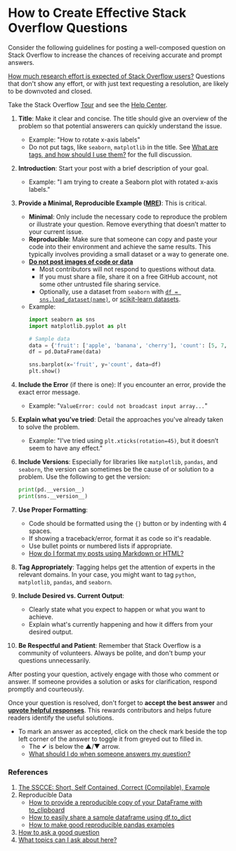 # How to Create Effective Stack Overflow Questions

Consider the following guidelines for posting a well-composed question on Stack Overflow to increase the chances of receiving accurate and prompt answers.

[How much research effort is expected of Stack Overflow users?][1] Questions that don't show any effort, or with just text requesting a resolution, are likely to be downvoted and closed.

Take the Stack Overflow [Tour][2] and see the [Help Center][3].

1. **Title**: Make it clear and concise. The title should give an overview of the problem so that potential answerers can quickly understand the issue.

    * Example: "How to rotate x-axis labels"
	
	- Do not put tags, like `seaborn`, `matplotlib` in the title. See [What are tags, and how should I use them?][4] for the full discussion.

2. **Introduction**: Start your post with a brief description of your goal.

    * Example: "I am trying to create a Seaborn plot with rotated x-axis labels."

3. **Provide a Minimal, Reproducible Example ([MRE][5])**: This is critical.
    - **Minimal**: Only include the necessary code to reproduce the problem or illustrate your question. Remove everything that doesn’t matter to your current issue.
    - **Reproducible**: Make sure that someone can copy and paste your code into their environment and achieve the same results. This typically involves providing a small dataset or a way to generate one.
    - [**Do not post images of code or data**][6]
	  - Most contributors will not respond to questions without data.
	  - If you must share a file, share it on a free GitHub account, not some other untrusted file sharing service.
	  - Optionally, use a dataset from `seaborn` with [`df = sns.load_dataset(name)`][7], or [scikit-learn datasets][8].
	
    * Example:
        ```python
        import seaborn as sns
        import matplotlib.pyplot as plt

        # Sample data
        data = {'fruit': ['apple', 'banana', 'cherry'], 'count': [5, 7, 3]}
        df = pd.DataFrame(data)

        sns.barplot(x='fruit', y='count', data=df)
        plt.show()
        ```

4. **Include the Error** (if there is one): If you encounter an error, provide the exact error message. 

    * Example: "`ValueError: could not broadcast input array...`"

5. **Explain what you’ve tried**: Detail the approaches you've already taken to solve the problem.

    * Example: "I've tried using `plt.xticks(rotation=45)`, but it doesn’t seem to have any effect."

6. **Include Versions**: Especially for libraries like `matplotlib`, `pandas`, and `seaborn`, the version can sometimes be the cause of or solution to a problem. Use the following to get the version:

    ```python
    print(pd.__version__)
    print(sns.__version__)
    ```

7. **Use Proper Formatting**:
    - Code should be formatted using the `{}` button or by indenting with 4 spaces.
    - If showing a traceback/error, format it as code so it's readable.
    - Use bullet points or numbered lists if appropriate.
    - [How do I format my posts using Markdown or HTML?][9]

8. **Tag Appropriately**: Tagging helps get the attention of experts in the relevant domains. In your case, you might want to tag `python`, `matplotlib`, `pandas`, and `seaborn`.

9. **Include Desired vs. Current Output**:
    - Clearly state what you expect to happen or what you want to achieve.
    - Explain what's currently happening and how it differs from your desired output.

10. **Be Respectful and Patient**: Remember that Stack Overflow is a community of volunteers. Always be polite, and don't bump your questions unnecessarily.

After posting your question, actively engage with those who comment or answer. If someone provides a solution or asks for clarification, respond promptly and courteously.

Once your question is resolved, don't forget to **accept the best answer** and [**upvote helpful responses**][10]. This rewards contributors and helps future readers identify the useful solutions.

- To mark an answer as accepted, click on the check mark beside the top left corner of the answer to toggle it from greyed out to filled in.
  - The ✔ is below the ▲/▼ arrow.
  - [What should I do when someone answers my question?][11]

### References

1. [The SSCCE: Short, Self Contained, Correct (Compilable), Example][12]
2. Reproducible Data
    - [How to provide a reproducible copy of your DataFrame with to_clipboard][13]
	- [How to easily share a sample dataframe using df.to_dict][14]
	- [How to make good reproducible pandas examples][15]
3. [How to ask a good question][16]
4. [What topics can I ask about here?][17]


  [1]: https://meta.stackoverflow.com/questions/261592/how-much-research-effort-is-expected-of-stack-overflow-users
  [2]: https://stackoverflow.com/tour
  [3]: https://stackoverflow.com/help
  [4]: https://meta.stackexchange.com/help/tagging
  [5]: https://stackoverflow.com/help/minimal-reproducible-example
  [6]: https://meta.stackoverflow.com/questions/303812/discourage-screenshots-of-code-and-or-errors
  [7]: https://seaborn.pydata.org/generated/seaborn.load_dataset.html
  [8]: https://scikit-learn.org/stable/datasets.html
  [9]: https://stackoverflow.com/help/formatting
  [10]: https://stackoverflow.com/help/privileges/vote-up
  [11]: https://stackoverflow.com/help/someone-answers
  [12]: http://sscce.org/
  [13]: https://stackoverflow.com/q/52413246/7758804
  [14]: https://stackoverflow.com/q/63163251/7758804
  [15]: https://stackoverflow.com/q/20109391/7758804
  [16]: https://stackoverflow.com/help/how-to-ask
  [17]: https://stackoverflow.com/help/on-topic